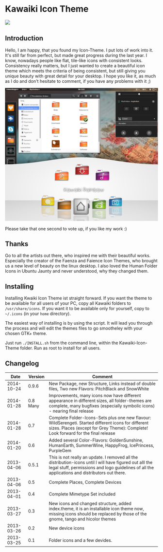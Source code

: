 # Kawaiki Icon Theme

![](./choose-your-side.png)

## Introduction

Hello, I am happy, that you found my Icon-Theme. I put lots of work into it. It's still far from perfect, but made great progress during the last year. I know, nowadays people like flat, tile-like icons with consistent looks. Consistency really matters, but I just wanted to create a beautiful icon theme which meets the criteria of being consistent, but still giving you unique beauty with great detail for your desktop. I hope you like it, as much as I do and don't hesitate to comment, if you have any problems with it ;)

![](./Kawaiki-Rainbow-Overview.png)


Please take that one second to vote up, if you like my work :)


## Thanks

Go to all the artists out there, who inspired me with their beautiful works. Especially the creator of the Faenza and Faience Icon Themes, who brought us a new level of beauty on the linux desktop.
I also loved the Human Folder Icons in Ubuntu Jaunty and never understood, why they changed them.


## Installing

Installing Kwaiki Icon Theme ist straight forward. If you want the theme to be available for all users of your PC,
copy all Kawaiki folders to `/usr/share/icons`.
If you want it to be available only for yourself, copy to `~/.icons` (in your `home` directory).

The easiest way of installing is by using the script. It will lead you through the process
and will edit the themes files to go smootheley with your chosen GTK+ theme.

Just run `./INSTALL.sh` from the command line, within the Kawaiki-Icon-Theme folder.
Run as root to install for all users.



## Changelog

|Date           |Version  |Comment                                                              |
|---------------|---------|---------------------------------------------------------------------|
|2014-10-24     |0.9.6    |New Package, new Structure, Links instead of double files, Two new Flavors: PitchBlack and SnowWhite|
|2014-01-28     |0.8 Many |Improvements, many icons now have different appearance in different sizes, all folder-themes are complete, many bugfixes (especially symbolic icons) - nearing final release|
|2014-01-28     |0.7      |Complete Folder-Icons-Sets plus one new flavour: WildSerengeti. Started different icons for different sizes. Places (except for Grey Theme): Complete! Look forward for the final release|
|2014-01-20     |0.6      |Added several Color-Flavors: GoldenSunshine, HumanEarth, SummerWine, HappyFrog, IcePrincess, PurpleGem|
|2013-04-06     |0.5.1    |This is not really an update. I removed all the distribution-icons until I will have figured out alll the legal stuff, permissions and logo guidelines of all the applications and distributors out there.|
|2013-04-06     |0.5      |Complete Places, Complete Devices|
|2013-04-01     |0.4      |Complete Mimetype Set included|
|2013-03-27     |0.3      |New icons and changed structure, added index.theme, it is an installable icon theme now, missing icons should be replaced by those of the gnome, tango and hicolor themes|
|2013-03-26     |0.2      |New device icons|
|2013-03-25     |0.1      |Folder icons and a few devides.|

